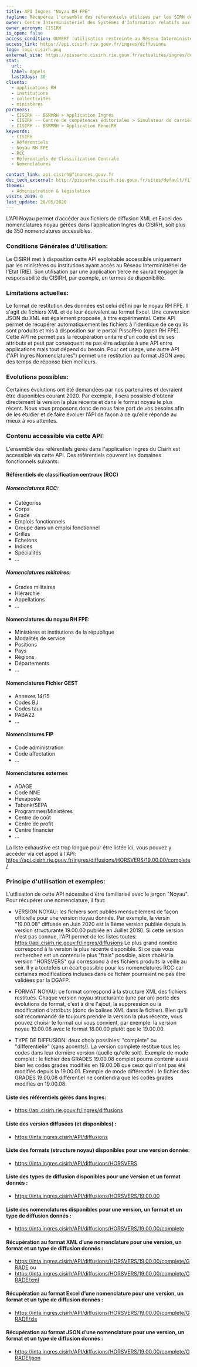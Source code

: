 ```yaml
---
title: API Ingres "Noyau RH FPE"
tagline: Récupérez l'ensemble des référentiels utilisés par les SIRH de la Fonction Publique d'Etat au format "Noyau RH FPE"
owner: Centre Interministériel des Systèmes d'Information relatifs aux Ressources Humaines 
owner_acronym: CISIRH
is_open: false
access_condition: OUVERT (utilisation restreinte au Réseau Interministériel de l'Etat (RIE))
access_link: https://api.cisirh.rie.gouv.fr/ingres/diffusions
logo: logo-cisirh.png
external_site: https://pissarho.cisirh.rie.gouv.fr/actualites/ingres/deploiement-de-deux-api-sur-lapplication-ingres
stat:
  url: 
  label: Appels
  lastXdays: 30
clients:
  - applications RH
  - institutions
  - collectivités
  - ministères
partners:
  - CISIRH -- BSRMRH > Application Ingres
  - CISIRH -- Centre de compétences éditoriales > Simulateur de carrière 
  - CISIRH -- BSRMRH > Application RenoiRH
keywords:
  - CISIRH
  - Référentiels
  - Noyau RH FPE
  - RCC
  - Référentiels de Classification Centrale
  - Nomenclatures

contact_link: api.cisirh@finances.gouv.fr
doc_tech_external: http://pissarho.cisirh.rie.gouv.fr/sites/default/files/2019-10/INGRES-PIL-API%20Diffusions%20Ingres_%20%280_2%29_0.pptx
themes:
  - Administration & législation
visits_2019: 0
last_update: 28/05/2020                                 
---
```

L’API Noyau permet d’accéder aux fichiers de diffusion XML et Excel des nomenclatures noyau gérées dans l’application Ingres du CISIRH, soit plus de 350 nomenclatures accessibles.

                                                                                                                                                                      

### Conditions Générales d'Utilisation:

Le CISIRH met à disposition cette API exploitable accessible uniquement par les ministères ou institutions ayant accès au Réseau Interministériel de l'Etat (RIE).
Son utilisation par une application tierce ne saurait engager la responsabilité du CISIRH, par exemple, en termes de disponibilité.

### Limitations actuelles:
Le format de restitution des données est celui défini par le noyau RH FPE. Il s'agit de fichiers XML et de leur équivalent au format Excel.
Une conversion JSON du XML est également proposée, à titre expérimental. 
Cette API permet de récupérer automatiquement les fichiers à l'identique de ce qu'ils sont produits et mis à disposition sur le portail PissaRHo (open RH FPE).
Cette API ne permet pas la récupération unitaire d'un code est de ses attributs et peut par conséquent ne pas être adaptée à une API entre applications mais tout dépend du besoin.
Pour cet usage, une autre API ("API Ingres Nomenclatures") permet une restitution au format JSON avec des temps de réponse bien meilleurs.

### Evolutions possibles:
Certaines évolutions ont été demandées par nos partenaires et devraient être disponibles courant 2020.
Par exemple, il sera possible d'obtenir directement la version la plus récente et dans le format noyau le plus récent.
Nous vous proposons donc de nous faire part de vos besoins afin de les étudier et de faire évoluer l’API de façon à ce qu’elle réponde au mieux à vos attentes.

### Contenu accessible via cette API:

L'ensemble des référentiels gérés dans l'application Ingres du Cisirh est accessible via cette API.
Ces référentiels couvrent les domaines fonctionnels suivants:

#### Référentiels de classification centraux (RCC)

##### Nomenclatures RCC:
* Catégories
* Corps
* Grade
* Emplois fonctionnels
* Groupe dans un emploi fonctionnel
* Grilles
* Echelons
* Indices
* Spécialités
* ...

##### Nomenclatures militaires:

* Grades militaires
* Hiérarchie
* Appellations
* ...

#### Nomenclatures du noyau RH FPE:
* Ministères et institutions de la république
* Modalités de service
* Positions
* Pays
* Régions
* Départements
* ...

#### Nomenclatures Fichier GEST

* Annexes 14/15
* Codes BJ
* Codes taux
* PABA22
* ...

#### Nomenclatures FIP

* Code administration
* Code affectation
* ...

#### Nomenclatures externes
* ADAGE
* Code NNE
* Hexaposte
* Tabank/SEPA
* Programmes/Ministères
* Centre de coût
* Centre de profit
* Centre financier
* ...

La liste exhaustive est trop longue pour être listée ici, vous pouvez y accéder via cet appel à l'API:
https://api.cisirh.rie.gouv.fr/ingres/diffusions/HORSVERS/19.00.00/complete/ 

### Principe d'utilisation et exemples:
L'utilisation de cette API nécessite d'être familiarisé avec le jargon "Noyau".
Pour récupérer une nomenclature, il faut:

- VERSION NOYAU: les fichiers sont publiés mensuellement de façon officielle pour une version noyau donnée. Par exemple, la versin "19.00.08" diffusée en 
Juin 2020 est la 8ème version publiée depuis la version structurante 19.00.00 publiée en Juillet 2019). 
Si cette version n'est pas connue, l'API permet de les listes toutes: https://api.cisirh.rie.gouv.fr/ingres/diffusions 
Le plus grand nombre correspond à la version la plus récente disponible.
Si ce que vous recherchez est un contenu le plus "frais" possible, alors choisir la version "HORSVERS" qui correspond à des fichiers produits la veille au soir. Il y a toutefois un écart possible pour les nomenclatures RCC car certaines modifications incluses dans ce fichier pourraient ne pas être validées par la DGAFP.

- FORMAT NOYAU: ce format correspond à la structure XML des fichiers restitués. Chaque version noyau structurante (une par an) porte des évolutions de format, c'est à dire l'ajout, la suppression ou la modification d'attributs (donc de balises XML dans le fichier). Bien qu'il soit recommandé de toujours prendre la version la plus récente, vous pouvez choisir le format qui vous convient, par exemple: la version noyau 19.00.08 avec le format 18.00.00 plutôt que le 19.00.00.

- TYPE DE DIFFUSION: deux choix possibles: "complete" ou "differentielle" (sans accents!). La version complete restitue tous les codes dans leur dernière version (quelle qu'elle soit). 
Exemple de mode complet : le fichier des GRADES 19.00.08 complet pourra contenir aussi bien les codes grades modifiés en 19.00.08 que ceux qui n'ont pas été modifiés depuis la 19.00.01.
Exemple de mode différentiel : le fichier des GRADES 19.00.08 différentiel ne contiendra que les codes grades modifiés en 19.00.08.

#### Liste des référentiels gérés dans Ingres:
* https://api.cisirh.rie.gouv.fr/ingres/diffusions

#### Liste des version diffusées (et disponibles) : 
* https://inta.ingres.cisirh/API/diffusions 
 
#### Liste des formats (structure noyau) disponibles pour une version donnée:
* https://inta.ingres.cisirh/API/diffusions/HORSVERS
 
#### Liste des types de diffusion disponibles pour une version et un format donnés :
* https://inta.ingres.cisirh/API/diffusions/HORSVERS/19.00.00
 
#### Liste des nomenclatures disponibles pour une version, un format et un type de diffusion donnés :
* https://inta.ingres.cisirh/API/diffusions/HORSVERS/19.00.00/complete

#### Récupération au format XML d’une nomenclature pour une version, un format et un type de diffusion donnés :
* https://inta.ingres.cisirh/API/diffusions/HORSVERS/19.00.00/complete/GRADE
ou
* https://inta.ingres.cisirh/API/diffusions/HORSVERS/19.00.00/complete/GRADE/xml 

#### Récupération au format Excel d’une nomenclature pour une version, un format et un type de diffusion donnés :
* https://inta.ingres.cisirh/API/diffusions/HORSVERS/19.00.00/complete/GRADE/xls 

#### Récupération au format JSON d’une nomenclature pour une version, un format et un type de diffusion donnés :
* https://inta.ingres.cisirh/API/diffusions/HORSVERS/19.00.00/complete/GRADE/json
                                                                                                                                     
